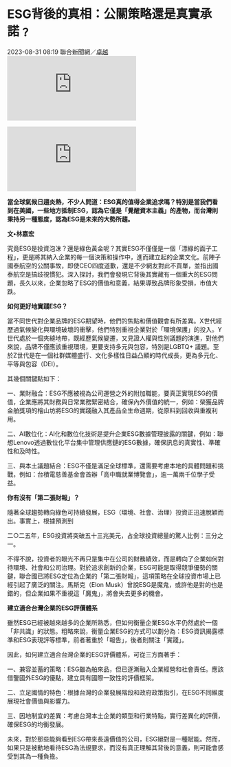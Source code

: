 
# ESG背後的真相：公關策略還是真實承諾﹖

2023-08-31 08:19 聯合新聞網／[卓越](https://udn.com/author/articles/1015/837)[![](https://pgw.udn.com.tw/gw/photo.php?u=https://uc.udn.com.tw/photo/author/photo/837.jpg&w=100)](https://udn.com/author/articles/1015/837)

![](https://pgw.udn.com.tw/gw/photo.php?u=https://uc.udn.com.tw/photo/2023/08/30/draft/24619942.jpg&x=0&y=0&sw=0&sh=0&sl=W&fw=800&exp=3600&w=930)

[](https://udn.com/news/story/6853/7404822# "分享FB")[](https://udn.com/news/story/6853/7404822# "分享Line")

**當全球氣候日趨炎熱，不少人問道：ESG真的值得企業追求嗎？特別是當我們看到在美國，一些地方抵制ESG，認為它僅是「覺醒資本主義」的產物，而台灣則秉持另一種態度，認為ESG是未來的大勢所趨。**

**文•林嘉宏**

究竟ESG是投資泡沫？還是綠色黃金呢？其實ESG不僅僅是一個「漂綠的面子工程」，更是將其納入企業的每一個決策和操作中，進而建立起的企業文化。前陣子國泰航空的公關事故，即使CEO四度道歉，還是不少網友對此不買單，並指出國泰航空是搞歧視慣犯。深入探討，我們會發現它背後其實藏有一個重大的ESG問題，長久以來，企業忽略了ESG的價值和意義，結果導致品牌形象受損，市值大跌。

**如何更好地實踐ESG？**

當不同世代對企業品牌的ESG期望時，他們的焦點和價值觀會有所差異。X世代經歷過氣候變化與環境破壞的衝擊，他們特別重視企業對於「環境保護」的投入。Y世代處於一個夾縫地帶，既經歷氣候變遷，又見證人權與性別議題的演進，對他們來說，品牌不僅應該重視環境，更要支持多元與包容，特別是LGBTQ+ 議題。至於Z世代是在一個社群媒體盛行、文化多樣性日益凸顯的時代成長，更為多元化、平等與包容（DEI）。

其幾個關鍵點如下：

一、業財融合：ESG不應被視為公司運營之外的附加職能，要真正實現ESG的價值，企業應將其財務與日常業務緊密結合，確保內外價值的統一，例如：榮獲品牌金舶獎項的檜山坊將ESG的實踐融入其產品全生命週期，從原料到回收與重複利用。

二、AI數位化：AI化和數位化技術是提升企業ESG數據管理披露的關鍵，例如：聯想Lenovo透過數位化平台集中管理供應鏈的ESG數據，確保訊息的真實性、準確性和及時性。

三、與本土議題結合：ESG不僅是滿足全球標準，還需要考慮本地的具體問題和挑戰，例如：台積電慈善基金會首辦「高中職就業博覽會」，逾一萬兩千位學子受益。



**你有沒有「第二張財報」？**

隨著全球趨勢轉向綠色可持續發展，ESG（環境、社會、治理）投資正迅速脫穎而出。事實上，根據預測到

二○二五年，ESG投資將突破五十三兆美元，占全球投資總量的驚人比例：三分之一。

不得不說，投資者的眼光不再只是集中在公司的財務績效，而是轉向了企業如何對待環境、社會和公司治理。對於追求創新的企業，ESG可能是取得競爭優勢的關鍵，聯合國已將ESG定位為企業的「第二張財報」，這項策略在全球投資市場上已經引起了廣泛的關注。馬斯克（Elon Musk）曾說ESG是魔鬼，或許他是對的也是錯的，但企業如果不重視這「魔鬼」，將會失去更多的機會。

**建立適合台灣企業的ESG評價體系**

雖然ESG已經被越來越多的企業所熟悉，但如何衡量企業ESG水平仍然處於一個「非共識」的狀態。粗略來說，衡量企業ESG的方式可以劃分為：ESG資訊揭露標準和ESG表現評等標準，前者著重於「報告」，後者則關注「實踐」。

因此，如何建立適合台灣企業的ESG評價體系，可從三方面著手：

一、兼容並蓄的策略：ESG雖為舶來品，但已逐漸融入企業經營和社會責任。應該借鑒國外ESG的優點，建立具有國際一致性的評價框架。

二、立足國情的特色：根據台灣的企業發展階段和政府政策指引，在ESG不同維度展現社會價值與影響力。

三、因地制宜的差異：考慮台灣本土企業的類型和行業特點，實行差異化的評價，確保ESG的均衡發展。

未來，對於那些能夠看到ESG帶來長遠價值的公司，ESG絕對是一種賦能。然而，如果只是被動地看待ESG為法規要求，而沒有真正理解其背後的意義，則可能會感受到其為一種負擔。